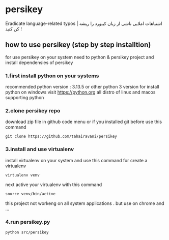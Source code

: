# persikey
Eradicate language-related typos | اشتباهات املایی ناشی از زبان کیبورد را ریشه کن کنید !

## how to use persikey (step by step installtion)
for use persikey on your system need to python & persikey project and install dependensies of persikey 

### 1.first install python on your systems
recommended python version : 3.13.5 or other python 3 version
for install python on windows visit https://python.org
all distro of linux and macos supporting python

### 2.clone persikey repo
download zip file in github code menu or if you installed git before use this command
```
git clone https://github.com/tahairavani/persikey
```
### 3.install and use virtualenv 
install virtualenv on your system and use this command for create a virtualenv
```
virtualenv venv
```
next active your virtualenv  with this command 
```
source venv/bin/active
```

this project not workeng on all system applications . but use on chrome and ... 

### 4.run persikey.py

```
python src/persikey
```
